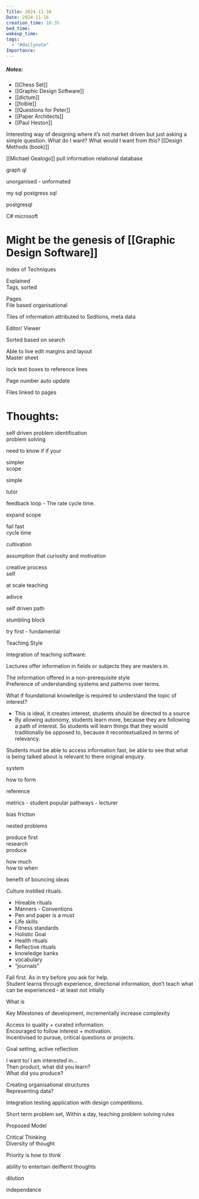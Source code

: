 ```yaml
---
Title: 2024-11-16
Date: 2024-11-16
creation_time: 18:35
bed_time: 
wakeup_time: 
tags:
  - "#dailynote"
Importance:
---
```

##### Notes:
- [[Chess Set]]
- [[Graphic Design Software]]
- [[dictum]]
- [[foible]]
- [[Questions for Peter]]
- [[Paper Architects]]
- [[Paul Heston]]

Interesting way of designing where it’s not market driven but just asking a simple question. What do I want? What would I want from this? [[Design Methods (book)]]

[[Michael Gealogo]]
pull information 
relational database

graph ql


unorganised - unformated

my sql
postgress sql


postgresql


C# 
microsoft


# Might be the genesis of [[Graphic Design Software]]
Index of Techniques  
  
Explained  
Tags, sorted  
  
Pages  
File based organisational  
  
Tiles of information attributed to Sedtions, meta data  
  
Editor/ Viewer  
  
Sorted based on search  
  
  
Able to live edit margins and layout  
Master sheet  
  
lock text boxes to reference lines  
  
  
Page number auto update  
  
Files linked to pages



# Thoughts:
self driven problem identification  
problem solving  
  
need to know if if your  
  
  
simpler  
scope  
  
  
simple  
  
tutor  
  
feedback loop - The rate cycle time.  
  
  
expand scope  
  
  
fail fast  
cycle time  
  
  
  
cultivation  
  
  
assumption that curiosity and motivation  
  
creative process  
self  
  
at scale teaching  
  
  
  
adivce  
  
self driven path  
  
stumbling block  
  
try first - fundamental  
  
  
  
  
  
  
Teaching Style  
  
Integration of teaching software:  
  
Lectures offer information in fields or subjects they are masters in.  
  
The information offered in a non-prerequisite style  
Preference of understanding systems and patterns over terms.  
  
  
  
  
  
  
  
What if foundational knowledge is required to understand the topic of interest?  
- This is ideal, it creates interest, students should be directed to a source  
- By allowing autonomy, students learn more, because they are following a path of interest. So students will learn things that they would traditionally be opposed to, because it recontextualized in terms of relevancy.  
  
  
Students must be able to access information fast, be able to see that what is being talked about is relevant to there original enquiry.  
  
  
  
  
  
system  
  
how to form  
  
  
reference  
  
  
metrics - student popular pathways - lecturer  
  
  
bias friction  
  
  
nested problems  
  
  
  
produce first  
research  
produce  
  
  
how much  
how to when  
  
  
benefit of bouncing ideas  
  
  
  
  
Culture instilled rituals.  
- Hireable rituals  
- Manners - Conventions  
- Pen and paper is a must  
- Life skills  
- Fitness standards  
- Holistic Goal  
- Health rituals  
- Reflective rituals  
- knowledge banks  
- vocabulary  
- “journals”  
  
  
  
Fail first. As in try before you ask for help.  
Student learns through experience, directional information, don’t teach what can be experienced - at least not intially  
  
  
  
  
What is  
  
  
  
  
Key Milestones of development, incrementally increase complexity  
  
  
  
Access to quality + curated information.  
Encouraged to follow interest + motivation.  
Incentivised to pursue, critical questions or projects.  
  
Goal setting, active reflection  
  
I want to/ I am interested in…  
Then product, what did you learn?  
What did you produce?  
  
  
Creating organisational structures  
Representing data?  
  
  
  
Integration testing application with design competitions.  
  
  
Short term problem set, Within a day, teaching problem solving rules  
  
Proposed Model  
  
Critical Thinking  
Diversity of thought  
  
Priority is how to think  
  
ability to entertain deiffernt thoughts  
  
  
dilution  
  
independance